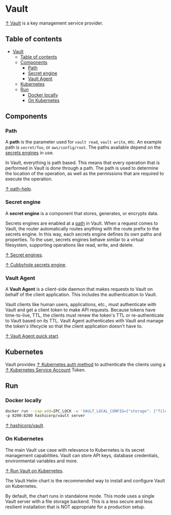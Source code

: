 # Vault

[↑ Vault](https://www.vaultproject.io) is a key management service provider.

## Table of contents

- [Vault](#vault)
  - [Table of contents](#table-of-contents)
  - [Components](#components)
    - [Path](#path)
    - [Secret engine](#secret-engine)
    - [Vault Agent](#vault-agent)
  - [Kubernetes](#kubernetes)
  - [Run](#run)
    - [Docker locally](#docker-locally)
    - [On Kubernetes](#on-kubernetes)

## Components

### Path

A **path** is the parameter used for `vault read`, `vault write`, etc. An example path is `secret/foo`, or `aws/config/root`. The paths available depend on the [secrets engines](#secret-engine) in use.

In Vault, everything is path based. This means that every operation that is performed in Vault is done through a path. The path is used to determine the location of the operation, as well as the permissions that are required to execute the operation.

[↑ path-help](https://developer.hashicorp.com/vault/docs/commands/path-help).

### Secret engine

A **secret engine** is a component that stores, generates, or encrypts data.

Secrets engines are enabled at a [path](#path) in Vault. When a request comes to Vault, the router automatically routes anything with the route prefix to the secrets engine. In this way, each secrets engine defines its own paths and properties. To the user, secrets engines behave similar to a virtual filesystem, supporting operations like read, write, and delete.

[↑ Secret engines](https://developer.hashicorp.com/vault/docs/secrets).

[↑ Cubbyhole secrets engine](https://developer.hashicorp.com/vault/docs/secrets/cubbyhole).

### Vault Agent

A **Vault Agent** is a client-side daemon that makes requests to Vault on behalf of the client application. This includes the authentication to Vault.

Vault clients like human users, applications, etc., must authenticate with Vault and get a client token to make API requests. Because tokens have time-to-live, TTL, the clients must renew the token's TTL or re-authenticate to Vault based on its TTL. Vault Agent authenticates with Vault and manage the token's lifecycle so that the client application doesn't have to.

[↑ Vault Agent quick start](https://developer.hashicorp.com/vault/tutorials/vault-agent/agent-quick-start).

## Kubernetes

Vault provides [↑ Kubernetes auth method](https://developer.hashicorp.com/vault/docs/auth/kubernetes) to authenticate the clients using a [↑ Kubernetes Service Account](https://kubernetes.io/docs/reference/access-authn-authz/service-accounts-admin) Token.

## Run

### Docker locally

```bash
docker run --cap-add=IPC_LOCK -e 'VAULT_LOCAL_CONFIG={"storage": {"file": {"path": "/vault/file"}}, "listener": [{"tcp": { "address": "0.0.0.0:8200", "tls_disable": true}}], "default_lease_ttl": "168h", "max_lease_ttl": "720h", "ui": true}' \
-p 8200:8200 hashicorp/vault server
```

[↑ hashicorp/vault](https://hub.docker.com/r/hashicorp/vault).

### On Kubernetes

The main Vault use case with relevance to Kubernetes is its secret management capabilities. Vault can store API keys, database credentials, environmental variables and more.

[↑ Run Vault on Kubernetes](https://developer.hashicorp.com/vault/docs/platform/k8s/helm/run).

The Vault Helm chart is the recommended way to install and configure Vault on Kubernetes.

By default, the chart runs in standalone mode. This mode uses a single Vault server with a file storage backend. This is a less secure and less resilient installation that is NOT appropriate for a production setup.

